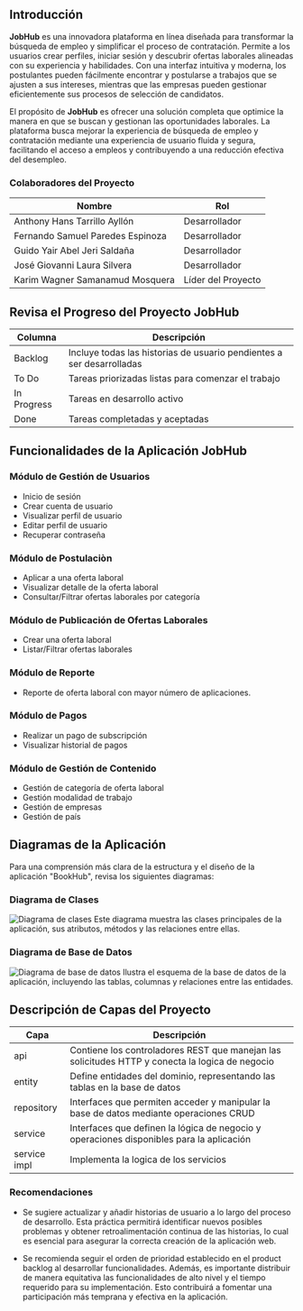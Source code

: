 ## Introducción

**JobHub** es una innovadora plataforma en línea diseñada para transformar la búsqueda de empleo y simplificar el proceso de contratación. Permite a los usuarios crear perfiles, iniciar sesión y descubrir ofertas laborales alineadas con su experiencia y habilidades. Con una interfaz intuitiva y moderna, los postulantes pueden fácilmente encontrar y postularse a trabajos que se ajusten a sus intereses, mientras que las empresas pueden gestionar eficientemente sus procesos de selección de candidatos.

El propósito de **JobHub** es ofrecer una solución completa que optimice la manera en que se buscan y gestionan las oportunidades laborales. La plataforma busca mejorar la experiencia de búsqueda de empleo y contratación mediante una experiencia de usuario fluida y segura, facilitando el acceso a empleos y contribuyendo a una reducción efectiva del desempleo.

### Colaboradores del Proyecto

|Nombre|Rol|
|------|---|
| Anthony Hans Tarrillo Ayllón | Desarrollador |
| Fernando Samuel Paredes Espinoza | Desarrollador |
| Guido Yair Abel Jeri Saldaña | Desarrollador |        
| José Giovanni Laura Silvera | Desarrollador |
| Karim Wagner Samanamud Mosquera | Líder del Proyecto |

## Revisa el Progreso del Proyecto JobHub
| Columna | Descripción |
|---------|-------------|
| Backlog | Incluye todas las historias de usuario pendientes a ser desarrolladas |
| To Do | Tareas priorizadas listas para comenzar el trabajo |
| In Progress | Tareas en desarrollo activo | 
| Done | Tareas completadas y aceptadas |

## Funcionalidades de la Aplicación JobHub
### Módulo de Gestión de Usuarios
- Inicio de sesión
- Crear cuenta de usuario
- Visualizar perfil de usuario
- Editar perfil de usuario
- Recuperar contraseña
### Módulo de Postulaciòn
- Aplicar a una oferta laboral
- Visualizar detalle de la oferta laboral
- Consultar/Filtrar ofertas laborales por categoría
### Módulo de Publicación de Ofertas Laborales
- Crear una oferta laboral
- Listar/Filtrar ofertas laborales
### Módulo de Reporte
- Reporte de oferta laboral con mayor número de aplicaciones.
### Módulo de Pagos
- Realizar un pago de subscripción
- Visualizar historial de pagos
### Módulo de Gestión de Contenido
- Gestión de categoría de oferta laboral
- Gestión modalidad de trabajo
- Gestión de empresas
- Gestión de país

## Diagramas de la Aplicación
Para una comprensión más clara de la estructura y el diseño de la aplicación "BookHub", revisa los siguientes diagramas:
### Diagrama de Clases
![Diagrama de clases](Diagrama_de_clases.png)
Este diagrama muestra las clases principales de la aplicación, sus atributos, métodos y las relaciones entre ellas.
### Diagrama de Base de Datos
![Diagrama de base de datos](Diagrama_de_base_de_datos.png)
Ilustra el esquema de la base de datos de la aplicación, incluyendo las tablas, columnas y relaciones entre las entidades.
## Descripción de Capas del Proyecto
|  Capa |  Descripción |
|---|---|
| api | Contiene los controladores REST que manejan las solicitudes HTTP y conecta la logica de negocio |
| entity | Define entidades del dominio, representando las tablas en la base de datos |
| repository | Interfaces que permiten acceder y manipular la base de datos mediante operaciones CRUD |
| service | Interfaces que definen la lógica de negocio y operaciones disponibles para la aplicación |
| service impl | Implementa la logica de los servicios |

### Recomendaciones
- Se sugiere actualizar y añadir historias de usuario a lo largo del proceso de desarrollo. Esta práctica permitirá identificar  nuevos posibles problemas y obtener retroalimentación continua de las historias, lo cual es esencial para asegurar la correcta creación de la aplicación web.

- Se recomienda seguir el orden de prioridad establecido en el product backlog al desarrollar funcionalidades. Además, es importante distribuir de manera equitativa las funcionalidades de alto nivel y el tiempo requerido para su implementación. Esto contribuirá a fomentar una participación más temprana y efectiva en la aplicación.
